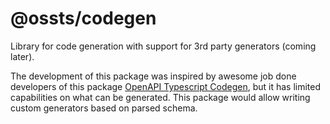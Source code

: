 # @ossts/codegen

Library for code generation with support for 3rd party generators (coming later).

The development of this package was inspired by awesome job done developers of this package [OpenAPI Typescript Codegen](https://github.com/ferdikoomen/openapi-typescript-codegen/), but it has limited capabilities on what can be generated. This package would allow writing custom generators based on parsed schema.
